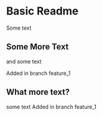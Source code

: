 # Basic Readme

Some text

## Some More Text

and some text

Added in branch feature_1
## What more text?

some text
Added in branch feature_1
